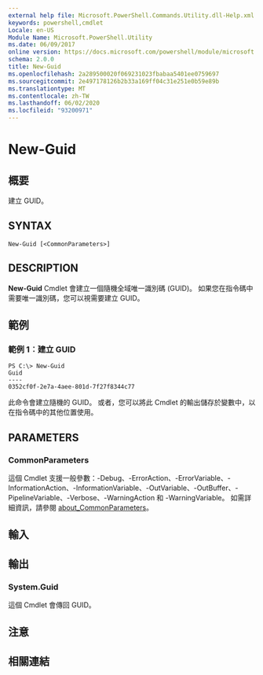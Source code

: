 ```yaml
---
external help file: Microsoft.PowerShell.Commands.Utility.dll-Help.xml
keywords: powershell,cmdlet
Locale: en-US
Module Name: Microsoft.PowerShell.Utility
ms.date: 06/09/2017
online version: https://docs.microsoft.com/powershell/module/microsoft.powershell.utility/new-guid?view=powershell-7.1&WT.mc_id=ps-gethelp
schema: 2.0.0
title: New-Guid
ms.openlocfilehash: 2a289500020f069231023fbabaa5401ee0759697
ms.sourcegitcommit: 2e497178126b2b33a169ff04c31e251e0b59e89b
ms.translationtype: MT
ms.contentlocale: zh-TW
ms.lasthandoff: 06/02/2020
ms.locfileid: "93200971"
---
```

# New-Guid

## 概要
建立 GUID。

## SYNTAX

```
New-Guid [<CommonParameters>]
```

## DESCRIPTION

**New-Guid** Cmdlet 會建立一個隨機全域唯一識別碼 (GUID)。
如果您在指令碼中需要唯一識別碼，您可以視需要建立 GUID。

## 範例

### 範例 1︰建立 GUID

```
PS C:\> New-Guid
Guid
----
0352cf0f-2e7a-4aee-801d-7f27f8344c77
```

此命令會建立隨機的 GUID。
或者，您可以將此 Cmdlet 的輸出儲存於變數中，以在指令碼中的其他位置使用。

## PARAMETERS

### CommonParameters

這個 Cmdlet 支援一般參數：-Debug、-ErrorAction、-ErrorVariable、-InformationAction、-InformationVariable、-OutVariable、-OutBuffer、-PipelineVariable、-Verbose、-WarningAction 和 -WarningVariable。 如需詳細資訊，請參閱 [about_CommonParameters](https://go.microsoft.com/fwlink/?LinkID=113216)。

## 輸入

## 輸出

### System.Guid

這個 Cmdlet 會傳回 GUID。

## 注意

## 相關連結

